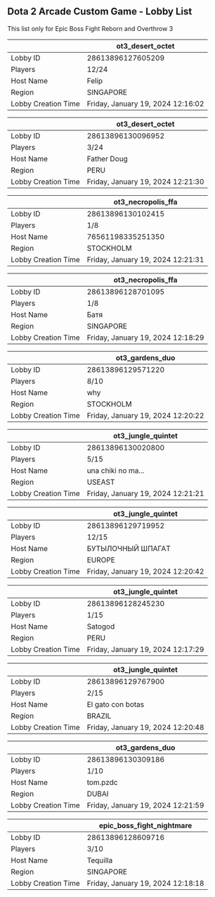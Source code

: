 ## Dota 2 Arcade Custom Game - Lobby List

This list only for Epic Boss Fight Reborn and Overthrow 3

|  | ot3_desert_octet |
| ------ | ------ |
| Lobby ID | 28613896127605209 |
| Players | 12/24 |
| Host Name | Felip |
| Region | SINGAPORE |
| Lobby Creation Time | Friday, January 19, 2024 12:16:02 |


|  | ot3_desert_octet |
| ------ | ------ |
| Lobby ID | 28613896130096952 |
| Players | 3/24 |
| Host Name | Father Doug |
| Region | PERU |
| Lobby Creation Time | Friday, January 19, 2024 12:21:30 |


|  | ot3_necropolis_ffa |
| ------ | ------ |
| Lobby ID | 28613896130102415 |
| Players | 1/8 |
| Host Name | 76561198335251350 |
| Region | STOCKHOLM |
| Lobby Creation Time | Friday, January 19, 2024 12:21:31 |


|  | ot3_necropolis_ffa |
| ------ | ------ |
| Lobby ID | 28613896128701095 |
| Players | 1/8 |
| Host Name | Батя |
| Region | SINGAPORE |
| Lobby Creation Time | Friday, January 19, 2024 12:18:29 |


|  | ot3_gardens_duo |
| ------ | ------ |
| Lobby ID | 28613896129571220 |
| Players | 8/10 |
| Host Name | why |
| Region | STOCKHOLM |
| Lobby Creation Time | Friday, January 19, 2024 12:20:22 |


|  | ot3_jungle_quintet |
| ------ | ------ |
| Lobby ID | 28613896130020800 |
| Players | 5/15 |
| Host Name | una chiki no ma... |
| Region | USEAST |
| Lobby Creation Time | Friday, January 19, 2024 12:21:21 |


|  | ot3_jungle_quintet |
| ------ | ------ |
| Lobby ID | 28613896129719952 |
| Players | 12/15 |
| Host Name | БУТЫЛОЧНЫЙ ШПАГАT |
| Region | EUROPE |
| Lobby Creation Time | Friday, January 19, 2024 12:20:42 |


|  | ot3_jungle_quintet |
| ------ | ------ |
| Lobby ID | 28613896128245230 |
| Players | 1/15 |
| Host Name | Satogod |
| Region | PERU |
| Lobby Creation Time | Friday, January 19, 2024 12:17:29 |


|  | ot3_jungle_quintet |
| ------ | ------ |
| Lobby ID | 28613896129767900 |
| Players | 2/15 |
| Host Name | El gato con botas |
| Region | BRAZIL |
| Lobby Creation Time | Friday, January 19, 2024 12:20:48 |


|  | ot3_gardens_duo |
| ------ | ------ |
| Lobby ID | 28613896130309186 |
| Players | 1/10 |
| Host Name | tom.pzdc |
| Region | DUBAI |
| Lobby Creation Time | Friday, January 19, 2024 12:21:59 |


|  | epic_boss_fight_nightmare |
| ------ | ------ |
| Lobby ID | 28613896128609716 |
| Players | 3/10 |
| Host Name | Tequilla |
| Region | SINGAPORE |
| Lobby Creation Time | Friday, January 19, 2024 12:18:18 |


